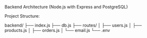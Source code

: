 Backend Architecture (Node.js with Express and PostgreSQL)

Project Structure:

backend/
├── index.js
├── db.js
├── routes/
│   ├── users.js
│   ├── products.js
│   ├── orders.js
│   └── email.js
└── .env
